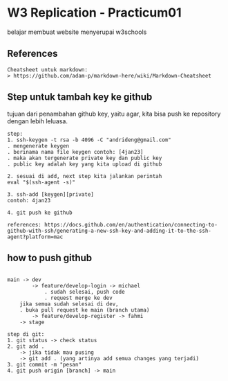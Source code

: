 # W3 Replication - Practicum01

belajar membuat website menyerupai w3schools
 
## References

```
Cheatsheet untuk markdown:
> https://github.com/adam-p/markdown-here/wiki/Markdown-Cheatsheet
```

## Step untuk tambah key ke github
tujuan dari penambahan github key, yaitu agar, kita bisa push ke repository dengan lebih leluasa.
```
step:
1. ssh-keygen -t rsa -b 4096 -C "andrideng@gmail.com"
. mengenerate keygen
. berinama nama file keygen contoh: [4jan23]
. maka akan tergenerate private key dan public key
. public key adalah key yang kita upload di github

2. sesuai di add, next step kita jalankan perintah
eval "$(ssh-agent -s)"

3. ssh-add [keygen][private]
contoh: 4jan23

4. git push ke github

references: https://docs.github.com/en/authentication/connecting-to-github-with-ssh/generating-a-new-ssh-key-and-adding-it-to-the-ssh-agent?platform=mac
```


## how to push github

```

main -> dev
        -> feature/develop-login -> michael
            . sudah selesai, push code
            . request merge ke dev
    jika semua sudah selesai di dev,
    . buka pull request ke main (branch utama)
        -> feature/develop-register -> fahmi
    -> stage

step di git:
1. git status -> check status
2. git add .
    -> jika tidak mau pusing
    -> git add . (yang artinya add semua changes yang terjadi)
3. git commit -m "pesan"
4. git push origin [branch] -> main
```